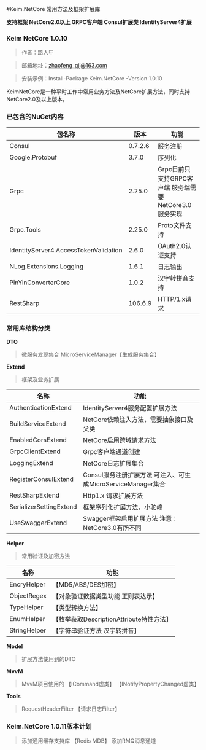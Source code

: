 #Keim.NetCore 常用方法及框架扩展库

**支持框架 NetCore2.0以上  GRPC客户端 Consul扩展类 IdentityServer4扩展**

### Keim NetCore 1.0.10
>作者：路人甲

>邮箱地址：zhaofeng_qjj@163.com

>安装示例：Install-Package Keim.NetCore -Version 1.0.10

KeimNetCore是一种平时工作中常用业务方法及NetCore扩展方法，同时支持NetCore2.0及以上版本。

### 已包含的NuGet内容
包名称  | 版本  |  功能
------------- | -------------|-------------
Consul  | 0.7.2.6 |  服务注册
Google.Protobuf  | 3.7.0  | 序列化
Grpc  | 2.25.0  | Grpc目前只支持GRPC客户端 服务端需要NetCore3.0服务实现
Grpc.Tools  | 2.25.0  | Proto文件支持
IdentityServer4.AccessTokenValidation  | 2.6.0  | OAuth2.0认证支持
NLog.Extensions.Logging  | 1.6.1  | 日志输出
PinYinConverterCore  | 1.0.2  | 汉字转拼音支持
RestSharp  | 106.6.9  | HTTP/1.x请求


### 常用库结构分类
**DTO**
>微服务发现集合
>MicroServiceManager【生成服务集合】

**Extend**
>框架及业务扩展

名称  | 功能
------------- | -------------
AuthenticationExtend |  IdentityServer4服务配置扩展方法
BuildServiceExtend	  | NetCore依赖注入方法，需要抽象接口及父类
EnabledCorsExtend		| NetCore启用跨域请求方法
GrpcClientExtend		| Grpc客户端通道创建
LoggingExtend			| NetCore日志扩展集合
RegisterConsulExtend	| Consul服务注册扩展方法 可注入、可生成MicroServiceManager集合
RestSharpExtend		| Http1.x 请求扩展方法
SerializerSettingExtend	| 框架序列化扩展方法，小驼峰
UseSwaggerExtend		| Swagger框架启用扩展方法 注意：NetCore3.0有所不同


**Helper**
>常用验证及加密方法

名称  | 功能
------------- | -------------
EncryHelper		|	【MD5/ABS/DES加密】
ObjectRegex		|	【对象验证数据类型功能 正则表达示】
TypeHelper		|		【类型转换方法】
EnumHelper		|		【枚举获取DescriptionAttribute特性方法】
StringHelper	|		【字符串验证方法 汉字转拼音】


**Model**
>扩展方法使用到的DTO

**MvvM**
>MvvM项目使用的	【ICommand虚类】	【INotifyPropertyChanged虚类】

**Tools**
>RequestHeaderFilter	【请求日志Filter】

### Keim.NetCore 1.0.11版本计划
>添加通用缓存支持库 【Redis MDB】
>添加RMQ消息通道
